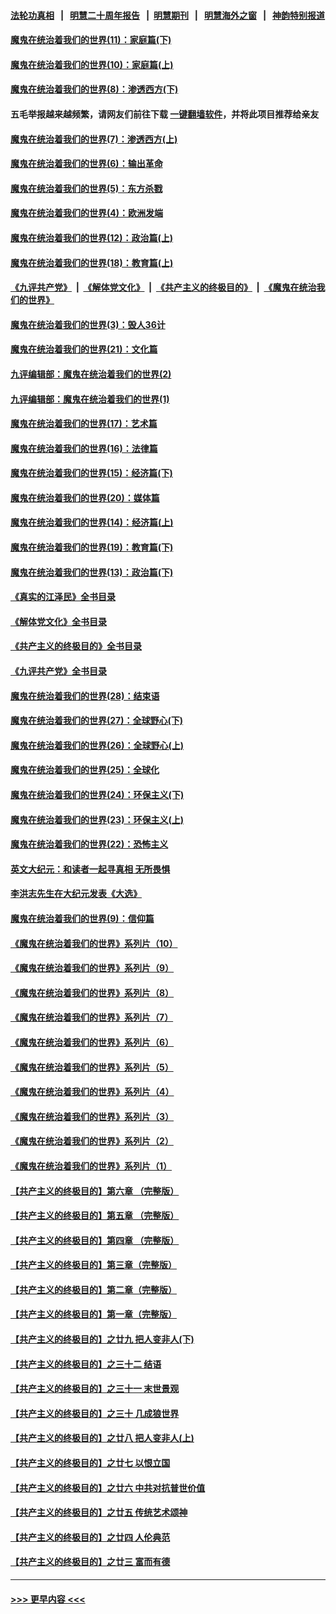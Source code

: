 #### [法轮功真相](https://github.com/gfw-breaker/truth/blob/master/README.md?t=0) &nbsp;&nbsp;|&nbsp;&nbsp; [明慧二十周年报告](https://github.com/gfw-breaker/mh-reports/blob/master/README.md?t=0) &nbsp;&nbsp;|&nbsp;&nbsp;[明慧期刊](https://github.com/gfw-breaker/mh-qikan) &nbsp;&nbsp;|&nbsp;&nbsp; [明慧海外之窗](https://github.com/gfw-breaker/mh-news/blob/master/README.md?t=0) &nbsp;&nbsp;|&nbsp;&nbsp; [神韵特别报道](https://github.com/gfw-breaker/mh-news/blob/master/shenyun.md?t=0)
#### [魔鬼在统治着我们的世界(11)：家庭篇(下)](../pages/nsc422/n10440961.md?t=11291901) 
#### [魔鬼在统治着我们的世界(10)：家庭篇(上)](../pages/nsc422/n10435448.md?t=11291901) 
#### [魔鬼在统治着我们的世界(8)：渗透西方(下)](../pages/nsc422/n10429603.md?t=11291901) 
#### 五毛举报越来越频繁，请网友们前往下载 [一键翻墙软件](https://github.com/gfw-breaker/ssr-accounts)，并将此项目推荐给亲友
#### [魔鬼在统治着我们的世界(7)：渗透西方(上)](../pages/nsc422/n10426013.md?t=11291901) 
#### [魔鬼在统治着我们的世界(6)：输出革命](../pages/nsc422/n10421536.md?t=11291901) 
#### [魔鬼在统治着我们的世界(5)：东方杀戮](../pages/nsc422/n10417707.md?t=11291901) 
#### [魔鬼在统治着我们的世界(4)：欧洲发端](../pages/nsc422/n10414890.md?t=11291901) 
#### [魔鬼在统治着我们的世界(12)：政治篇(上)](../pages/nsc422/n10444576.md?t=11291901) 
#### [魔鬼在统治着我们的世界(18)：教育篇(上)](../pages/nsc422/n10526970.md?t=11291901) 
#### [《九评共产党》](https://github.com/begood0513/9ping.md/blob/master/README.md) &nbsp;|&nbsp; [《解体党文化》](../../../../jtdwh.md/blob/master/README.md)  &nbsp;|&nbsp; [《共产主义的终极目的》](../../../../gczydzjmd.md/blob/master/README.md) &nbsp;|&nbsp; [《魔鬼在统治我们的世界》](../../../../mgztzwmdsj.md/blob/master/README.md) 
#### [魔鬼在统治着我们的世界(3)：毁人36计](../pages/nsc422/n10411583.md?t=11291901) 
#### [魔鬼在统治着我们的世界(21)：文化篇](../pages/nsc422/n10597706.md?t=11291901) 
#### [九评编辑部：魔鬼在统治着我们的世界(2)](../pages/nsc422/n10410036.md?t=11291901) 
#### [九评编辑部：魔鬼在统治着我们的世界(1)](../pages/nsc422/n10406825.md?t=11291901) 
#### [魔鬼在统治着我们的世界(17)：艺术篇](../pages/nsc422/n10499093.md?t=11291901) 
#### [魔鬼在统治着我们的世界(16)：法律篇](../pages/nsc422/n10485969.md?t=11291901) 
#### [魔鬼在统治着我们的世界(15)：经济篇(下)](../pages/nsc422/n10469975.md?t=11291901) 
#### [魔鬼在统治着我们的世界(20)：媒体篇](../pages/nsc422/n10586579.md?t=11291901) 
#### [魔鬼在统治着我们的世界(14)：经济篇(上)](../pages/nsc422/n10457370.md?t=11291901) 
#### [魔鬼在统治着我们的世界(19)：教育篇(下)](../pages/nsc422/n10564808.md?t=11291901) 
#### [魔鬼在统治着我们的世界(13)：政治篇(下)](../pages/nsc422/n10448270.md?t=11291901) 
#### [《真实的江泽民》全书目录](../pages/nsc422/n13721399.md?t=11291901) 
#### [《解体党文化》全书目录](../pages/nsc422/n13721157.md?t=11291901) 
#### [《共产主义的终极目的》全书目录](../pages/nsc422/n13721048.md?t=11291901) 
#### [《九评共产党》全书目录](../pages/nsc422/n13708085.md?t=11291901) 
#### [魔鬼在统治着我们的世界(28)：结束语](../pages/nsc422/n10936246.md?t=11291901) 
#### [魔鬼在统治着我们的世界(27)：全球野心(下)](../pages/nsc422/n10928319.md?t=11291901) 
#### [魔鬼在统治着我们的世界(26)：全球野心(上)](../pages/nsc422/n10900318.md?t=11291901) 
#### [魔鬼在统治着我们的世界(25)：全球化](../pages/nsc422/n10788205.md?t=11291901) 
#### [魔鬼在统治着我们的世界(24)：环保主义(下)](../pages/nsc422/n10695307.md?t=11291901) 
#### [魔鬼在统治着我们的世界(23)：环保主义(上)](../pages/nsc422/n10688613.md?t=11291901) 
#### [魔鬼在统治着我们的世界(22)：恐怖主义](../pages/nsc422/n10614727.md?t=11291901) 
#### [英文大纪元：和读者一起寻真相 无所畏惧](../pages/nsc422/n12542027.md?t=11291901) 
#### [李洪志先生在大纪元发表《大选》](../pages/nsc422/n12534746.md?t=11291901) 
#### [魔鬼在统治着我们的世界(9)：信仰篇](../pages/nsc422/n10432159.md?t=11291901) 
#### [《魔鬼在统治着我们的世界》系列片（10）](../pages/nsc422/n12292670.md?t=11291901) 
#### [《魔鬼在统治着我们的世界》系列片（9）](../pages/nsc422/n12290859.md?t=11291901) 
#### [《魔鬼在统治着我们的世界》系列片（8）](../pages/nsc422/n12287445.md?t=11291901) 
#### [《魔鬼在统治着我们的世界》系列片（7）](../pages/nsc422/n12283425.md?t=11291901) 
#### [《魔鬼在统治着我们的世界》系列片（6）](../pages/nsc422/n12282314.md?t=11291901) 
#### [《魔鬼在统治着我们的世界》系列片（5）](../pages/nsc422/n12281419.md?t=11291901) 
#### [《魔鬼在统治着我们的世界》系列片（4）](../pages/nsc422/n12274024.md?t=11291901) 
#### [《魔鬼在统治着我们的世界》系列片（3）](../pages/nsc422/n12271322.md?t=11291901) 
#### [《魔鬼在统治着我们的世界》系列片（2）](../pages/nsc422/n12269049.md?t=11291901) 
#### [《魔鬼在统治着我们的世界》系列片（1）](../pages/nsc422/n12267575.md?t=11291901) 
#### [【共产主义的终极目的】第六章 （完整版）](../pages/nsc422/n11428913.md?t=11291901) 
#### [【共产主义的终极目的】第五章 （完整版）](../pages/nsc422/n11428912.md?t=11291901) 
#### [【共产主义的终极目的】第四章 （完整版）](../pages/nsc422/n11428907.md?t=11291901) 
#### [【共产主义的终极目的】第三章（完整版）](../pages/nsc422/n11428848.md?t=11291901) 
#### [【共产主义的终极目的】第二章（完整版）](../pages/nsc422/n11428831.md?t=11291901) 
#### [【共产主义的终极目的】第一章（完整版）](../pages/nsc422/n11417651.md?t=11291901) 
#### [【共产主义的终极目的】之廿九 把人变非人(下)](../pages/nsc422/n11344140.md?t=11291901) 
#### [【共产主义的终极目的】之三十二 结语](../pages/nsc422/n11360535.md?t=11291901) 
#### [【共产主义的终极目的】之三十一 末世景观](../pages/nsc422/n11351129.md?t=11291901) 
#### [【共产主义的终极目的】之三十 几成狼世界](../pages/nsc422/n11348280.md?t=11291901) 
#### [【共产主义的终极目的】之廿八 把人变非人(上)](../pages/nsc422/n11340492.md?t=11291901) 
#### [【共产主义的终极目的】之廿七 以恨立国](../pages/nsc422/n11336944.md?t=11291901) 
#### [【共产主义的终极目的】之廿六 中共对抗普世价值](../pages/nsc422/n11324785.md?t=11291901) 
#### [【共产主义的终极目的】之廿五 传统艺术颂神](../pages/nsc422/n11296396.md?t=11291901) 
#### [【共产主义的终极目的】之廿四 人伦典范](../pages/nsc422/n11296397.md?t=11291901) 
#### [【共产主义的终极目的】之廿三 富而有德](../pages/nsc422/n11283598.md?t=11291901) 

----
#### [ >>> 更早内容 <<< ](../indexes/nsc422-earlier.md)
